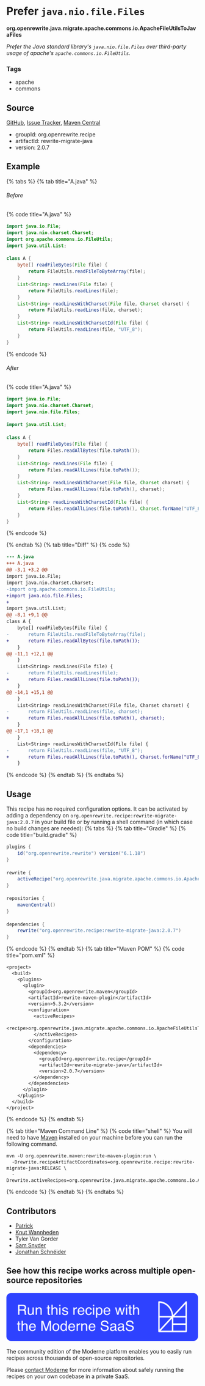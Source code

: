 # Prefer `java.nio.file.Files`

**org.openrewrite.java.migrate.apache.commons.io.ApacheFileUtilsToJavaFiles**

_Prefer the Java standard library's `java.nio.file.Files` over third-party usage of apache's `apache.commons.io.FileUtils`._

### Tags

* apache
* commons

## Source

[GitHub](https://github.com/openrewrite/rewrite-migrate-java/blob/main/src/main/java/org/openrewrite/java/migrate/apache/commons/io/ApacheFileUtilsToJavaFiles.java), [Issue Tracker](https://github.com/openrewrite/rewrite-migrate-java/issues), [Maven Central](https://central.sonatype.com/artifact/org.openrewrite.recipe/rewrite-migrate-java/2.0.7/jar)

* groupId: org.openrewrite.recipe
* artifactId: rewrite-migrate-java
* version: 2.0.7

## Example


{% tabs %}
{% tab title="A.java" %}

###### Before
{% code title="A.java" %}
```java
import java.io.File;
import java.nio.charset.Charset;
import org.apache.commons.io.FileUtils;
import java.util.List;

class A {
    byte[] readFileBytes(File file) {
        return FileUtils.readFileToByteArray(file);
    }
    List<String> readLines(File file) {
        return FileUtils.readLines(file);
    }
    List<String> readLinesWithCharset(File file, Charset charset) {
        return FileUtils.readLines(file, charset);
    }
    List<String> readLinesWithCharsetId(File file) {
        return FileUtils.readLines(file, "UTF_8");
    }
}
```
{% endcode %}

###### After
{% code title="A.java" %}
```java
import java.io.File;
import java.nio.charset.Charset;
import java.nio.file.Files;

import java.util.List;

class A {
    byte[] readFileBytes(File file) {
        return Files.readAllBytes(file.toPath());
    }
    List<String> readLines(File file) {
        return Files.readAllLines(file.toPath());
    }
    List<String> readLinesWithCharset(File file, Charset charset) {
        return Files.readAllLines(file.toPath(), charset);
    }
    List<String> readLinesWithCharsetId(File file) {
        return Files.readAllLines(file.toPath(), Charset.forName("UTF_8"));
    }
}
```
{% endcode %}

{% endtab %}
{% tab title="Diff" %}
{% code %}
```diff
--- A.java
+++ A.java
@@ -3,1 +3,2 @@
import java.io.File;
import java.nio.charset.Charset;
-import org.apache.commons.io.FileUtils;
+import java.nio.file.Files;
+
import java.util.List;
@@ -8,1 +9,1 @@
class A {
    byte[] readFileBytes(File file) {
-       return FileUtils.readFileToByteArray(file);
+       return Files.readAllBytes(file.toPath());
    }
@@ -11,1 +12,1 @@
    }
    List<String> readLines(File file) {
-       return FileUtils.readLines(file);
+       return Files.readAllLines(file.toPath());
    }
@@ -14,1 +15,1 @@
    }
    List<String> readLinesWithCharset(File file, Charset charset) {
-       return FileUtils.readLines(file, charset);
+       return Files.readAllLines(file.toPath(), charset);
    }
@@ -17,1 +18,1 @@
    }
    List<String> readLinesWithCharsetId(File file) {
-       return FileUtils.readLines(file, "UTF_8");
+       return Files.readAllLines(file.toPath(), Charset.forName("UTF_8"));
    }
```
{% endcode %}
{% endtab %}
{% endtabs %}


## Usage

This recipe has no required configuration options. It can be activated by adding a dependency on `org.openrewrite.recipe:rewrite-migrate-java:2.0.7` in your build file or by running a shell command (in which case no build changes are needed): 
{% tabs %}
{% tab title="Gradle" %}
{% code title="build.gradle" %}
```groovy
plugins {
    id("org.openrewrite.rewrite") version("6.1.18")
}

rewrite {
    activeRecipe("org.openrewrite.java.migrate.apache.commons.io.ApacheFileUtilsToJavaFiles")
}

repositories {
    mavenCentral()
}

dependencies {
    rewrite("org.openrewrite.recipe:rewrite-migrate-java:2.0.7")
}
```
{% endcode %}
{% endtab %}
{% tab title="Maven POM" %}
{% code title="pom.xml" %}
```markup
<project>
  <build>
    <plugins>
      <plugin>
        <groupId>org.openrewrite.maven</groupId>
        <artifactId>rewrite-maven-plugin</artifactId>
        <version>5.3.2</version>
        <configuration>
          <activeRecipes>
            <recipe>org.openrewrite.java.migrate.apache.commons.io.ApacheFileUtilsToJavaFiles</recipe>
          </activeRecipes>
        </configuration>
        <dependencies>
          <dependency>
            <groupId>org.openrewrite.recipe</groupId>
            <artifactId>rewrite-migrate-java</artifactId>
            <version>2.0.7</version>
          </dependency>
        </dependencies>
      </plugin>
    </plugins>
  </build>
</project>
```
{% endcode %}
{% endtab %}

{% tab title="Maven Command Line" %}
{% code title="shell" %}
You will need to have [Maven](https://maven.apache.org/download.cgi) installed on your machine before you can run the following command.

```shell
mvn -U org.openrewrite.maven:rewrite-maven-plugin:run \
  -Drewrite.recipeArtifactCoordinates=org.openrewrite.recipe:rewrite-migrate-java:RELEASE \
  -Drewrite.activeRecipes=org.openrewrite.java.migrate.apache.commons.io.ApacheFileUtilsToJavaFiles
```
{% endcode %}
{% endtab %}
{% endtabs %}

## Contributors
* [Patrick](mailto:patway99@gmail.com)
* [Knut Wannheden](mailto:knut@moderne.io)
* Tyler Van Gorder
* [Sam Snyder](mailto:sam@moderne.io)
* [Jonathan Schnéider](mailto:jkschneider@gmail.com)


## See how this recipe works across multiple open-source repositories

[![Moderne Link Image](/.gitbook/assets/ModerneRecipeButton.png)](https://app.moderne.io/recipes/org.openrewrite.java.migrate.apache.commons.io.ApacheFileUtilsToJavaFiles)

The community edition of the Moderne platform enables you to easily run recipes across thousands of open-source repositories.

Please [contact Moderne](https://moderne.io/product) for more information about safely running the recipes on your own codebase in a private SaaS.
